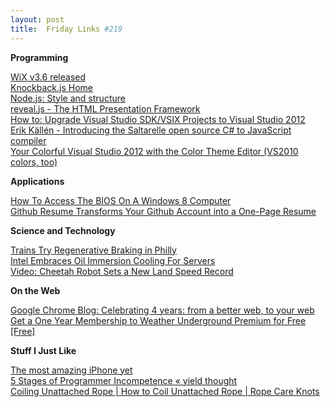 ```yaml
---
layout: post
title:  Friday Links #219
---
```

**Programming**

[WiX v3.6 released](http://robmensching.com/blog/posts/2012/9/3/WiX-v3.6-released)   
[Knockback.js Home](http://kmalakoff.github.com/knockback/)   
[Node.js: Style and structure](http://caolanmcmahon.com/posts/nodejs_style_and_structure/)   
[reveal.js - The HTML Presentation Framework](http://lab.hakim.se/reveal-js/#/)   
[How to: Upgrade Visual Studio SDK/VSIX Projects to Visual Studio 2012](http://msdn.microsoft.com/en-us/library/hh567449.aspx)   
[Erik Källén - Introducing the Saltarelle open source C# to JavaScript compiler](http://www.erik-kallen.se/blog/saltarelle-open-source-c-to-javascript-compiler)   
[Your Colorful Visual Studio 2012 with the Color Theme Editor (VS2010 colors, too)](http://www.hanselman.com/blog/YourColorfulVisualStudio2012WithTheColorThemeEditorVS2010ColorsToo.aspx)

**Applications**

[How To Access The BIOS On A Windows 8 Computer](http://www.makeuseof.com/tag/how-to-access-the-bios-on-a-windows-8-computer/)   
[Github Resume Transforms Your Github Account into a One-Page Resume](http://lifehacker.com/5940553/github-resume-transforms-your-github-account-into-a-one+page-resume)

**Science and Technology**

[Trains Try Regenerative Braking in Philly](http://www.wired.com/autopia/2012/09/trains-regen-philadelphia/)   
[Intel Embraces Oil Immersion Cooling For Servers](http://hardware.slashdot.org/story/12/09/04/2249222/intel-embraces-oil-immersion-cooling-for-servers)   
[Video: Cheetah Robot Sets a New Land Speed Record](http://www.popsci.com/technology/article/2012-09/video-cheetah-robot-sets-new-land-speed-record)

**On the Web**

[Google Chrome Blog: Celebrating 4 years: from a better web, to your web](http://chrome.blogspot.co.uk/2012/09/fourth-birthday.html)   
[Get a One Year Membership to Weather Underground Premium for Free [Free]](http://lifehacker.com/5940264/get-a-one-year-membership-to-weather-underground-premium-for-free)

**Stuff I Just Like**

[The most amazing iPhone yet](http://www.makeuseof.com/tech-fun/the-most-amazing-iphone-yet/)   
[5 Stages of Programmer Incompetence « yield thought](http://coderoom.wordpress.com/2010/03/19/5-stages-of-programmer-incompetence/)   
[Coiling Unattached Rope | How to Coil Unattached Rope | Rope Care Knots](http://www.animatedknots.com/coiling/index.php)
